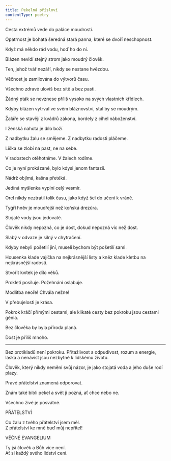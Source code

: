```yaml
---
title: Pekelná přísloví
contentType: poetry
---
```


<section>

Cesta extrémů vede do paláce moudrosti.

Opatrnost je bohatá šeredná stará panna, které se dvoří neschopnost.

Když má někdo rád vodu, hoď ho do ní.

Blázen nevidí stejný strom jako moudrý člověk.

Ten, jehož tvář nezáří, nikdy se nestane hvězdou.

Věčnost je zamilována do výtvorů času.

Všechno zdravé ulovíš bez sítě a bez pasti.

Žádný pták se nevznese příliš vysoko na svých vlastních křídlech.

Kdyby blázen vytrval ve svém bláznovství, stal by se moudrým.

Žaláře se stavějí z kvádrů zákona, bordely z cihel náboženství.

I ženská nahota je dílo boží.

Z nadbytku žalu se smějeme. Z nadbytku radosti pláčeme.

Liška se zlobí na past, ne na sebe.

V radostech otěhotníme. V žalech rodíme.

Co je nyní prokázané, bylo kdysi jenom fantazií.

Nádrž objímá, kašna přetéká.

Jediná myšlenka vyplní celý vesmír.

Orel nikdy neztratil tolik času, jako když šel do učení k vráně.

Tygří hněv je moudřejší než koňská drezúra.

Stojaté vody jsou jedovaté.

Člověk nikdy nepozná, co je dost, dokud nepozná víc než dost.

Slabý v odvaze je silný v chytračení.

Kdyby nebyli pošetilí jiní, museli bychom být pošetilí sami.

Housenka klade vajíčka na nejkrásnější listy a kněz klade kletbu na nejkrásnější radosti.

Stvořit kvítek je dílo věků.

Prokletí posiluje. Požehnání oslabuje.

Modlitba neoře! Chvála nežne!

V přebujelosti je krása.

Pokrok kráčí přímými cestami, ale klikaté cesty bez pokroku jsou cestami génia.

Bez člověka by byla příroda planá.

Dost je příliš mnoho.

* * *

Bez protikladů není pokroku. Přitažlivost a odpudivost, rozum a energie, láska a nenávist jsou nezbytné k lidskému životu.

Člověk, který nikdy nemění svůj názor, je jako stojatá voda a jeho duše rodí plazy.

Pravé přátelství znamená odporovat.

Znám také bibli pekel a svět ji pozná, ať chce nebo ne.

Všechno živé je posvátné.

</section>

<section>

PŘÁTELSTVÍ

Co žalu z tvého přátelství jsem měl.  
Z přátelství ke mně buď můj nepřítel!

</section>

<section>

VĚČNÉ EVANGELIUM

Ty jsi člověk a Bůh více není.  
Ať si každý svého lidství cení.

</section>
